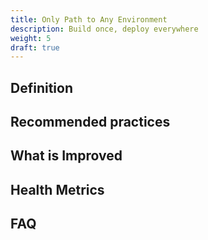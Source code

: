 ```yaml
---
title: Only Path to Any Environment
description: Build once, deploy everywhere
weight: 5
draft: true
---
```


## Definition

## Recommended practices

## What is Improved

## Health Metrics

## FAQ
